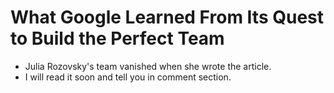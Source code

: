 # What Google Learned From Its Quest to Build the Perfect Team

* Julia Rozovsky's team vanished when she wrote the article.
* I will read it soon and tell you in comment section.